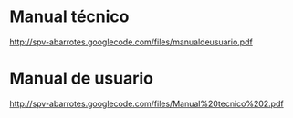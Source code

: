 # Manual técnico #

http://spv-abarrotes.googlecode.com/files/manualdeusuario.pdf


# Manual de usuario #

http://spv-abarrotes.googlecode.com/files/Manual%20tecnico%202.pdf